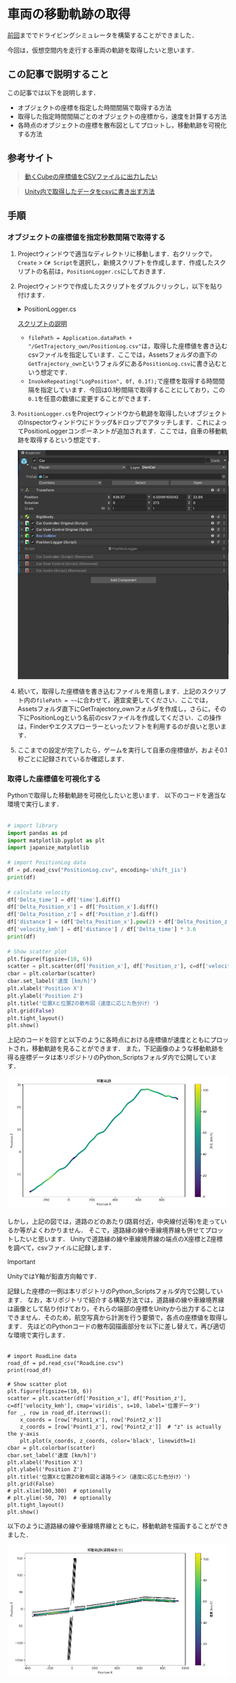 # 車両の移動軌跡の取得

[前回](./3_5.md)まででドライビングシミュレータを構築することができました．

今回は，仮想空間内を走行する車両の軌跡を取得したいと思います．

## この記事で説明すること
この記事では以下を説明します．
- オブジェクトの座標を指定した時間間隔で取得する方法
- 取得した指定時間間隔ごとのオブジェクトの座標から，速度を計算する方法
- 各時点のオブジェクトの座標を散布図としてプロットし，移動軌跡を可視化する方法

## 参考サイト

> [動くCubeの座標値をCSVファイルに出力したい](https://teratail.com/questions/219547)

> [Unity内で取得したデータをcsvに書き出す方法](https://qiita.com/TeRa_YUKI/items/16adb50fa3426afda6f5)

## 手順
### オブジェクトの座標値を指定秒数間隔で取得する
1. Projectウィンドウで適当なディレクトリに移動します．右クリックで，`Create` > `C# Script`を選択し，新規スクリプトを作成します．作成したスクリプトの名前は，`PositionLogger.cs`にしておきます．

2. Projectウィンドウで作成したスクリプトをダブルクリックし，以下を貼り付けます．
    <details>
    <summary>PositionLogger.cs</summary>

    ```cs
        using System;
        using System.IO;
        using UnityEngine;

        public class PositionLogger : MonoBehaviour
        {
            private string filePath;

            void Start()
            {
                filePath = Application.dataPath + "/GetTrajectory_own/PositionLog.csv";

                File.WriteAllText(filePath, "time,Position_x,Position_y,Position_z\n");

                InvokeRepeating("LogPosition", 0f, 0.1f);
            }

            void LogPosition()
            {
                Vector3 pos = transform.position;

                string logLine = string.Format(
                    "{0:F3},{1:F5},{2:F5},{3:F5}",
                    Time.time, pos.x, pos.y, pos.z
                );

                File.AppendAllText(filePath, logLine + "\n");
            }
        }

    ```
    </details>

    <INS>スクリプトの説明</INS>
    - `filePath = Application.dataPath + "/GetTrajectory_own/PositionLog.csv"`は，取得した座標値を書き込むcsvファイルを指定しています．ここでは，Assetsフォルダの直下の`GetTrajectory_own`というフォルダにある`PositionLog.csv`に書き込むという想定です．
    - `InvokeRepeating("LogPosition", 0f, 0.1f);`で座標を取得する時間間隔を指定しています．今回は0.1秒間隔で取得することにしており，この`0.1`を任意の数値に変更することができます．

3. `PositionLogger.cs`をProjectウィンドウから軌跡を取得したいオブジェクトのInspectorウィンドウにドラッグ&ドロップでアタッチします．これによってPositionLoggerコンポーネントが追加されます．ここでは，自車の移動軌跡を取得するという想定です．

    ![attach_LoggerScripts](./figures/4_1/4_1_1.png)

4. 続いて，取得した座標値を書き込むファイルを用意します．上記のスクリプト内の`filePath = ~~`に合わせて，適宜変更してください．ここでは，Assetsフォルダ直下にGetTrajectory_ownフォルダを作成し，さらに，その下にPositionLogという名前のcsvファイルを作成してください．この操作は，Finderやエクスプローラーといったソフトを利用するのが良いと思います．

5. ここまでの設定が完了したら，ゲームを実行して自車の座標値が，およそ0.1秒ごとに記録されているか確認します．
   
### 取得した座標値を可視化する
Pythonで取得した移動軌跡を可視化したいと思います．
以下のコードを適当な環境で実行します．

```python

# import library
import pandas as pd
import matplotlib.pyplot as plt
import japanize_matplotlib

# import PositionLog data
df = pd.read_csv("PositionLog.csv", encoding='shift_jis')
print(df)

# calculate velocity
df['Delta_time'] = df['time'].diff()
df['Delta_Position_x'] = df['Position_x'].diff()
df['Delta_Position_z'] = df['Position_z'].diff()
df['distance'] = (df['Delta_Position_x'].pow(2) + df['Delta_Position_z'].pow(2)).pow(0.5)
df['velocity_kmh'] = df['distance'] / df['Delta_time'] * 3.6
print(df)

# Show scatter plot
plt.figure(figsize=(10, 6))
scatter = plt.scatter(df['Position_x'], df['Position_z'], c=df['velocity_kmh'], cmap='viridis', s=10)
cbar = plt.colorbar(scatter)
cbar.set_label('速度 [km/h]')
plt.xlabel('Position X')
plt.ylabel('Position Z')
plt.title('位置Xと位置Zの散布図（速度に応じた色分け）')
plt.grid(False)
plt.tight_layout()
plt.show()

```
上記のコードを回すと以下のように各時点における座標値が速度とともにプロットされ，移動軌跡を見ることができます．
また，下記画像のような移動軌跡を得る座標データは本リポジトリのPython_Scriptsフォルダ内で公開しています．

![show trajectory](./figures/4_1/4_1_2.png)

しかし，上記の図では，道路のどのあたり(路肩付近，中央線付近等)を走っているか等がよくわかりません．
そこで，道路縁の線や車線境界線も併せてプロットしたいと思います．
Unityで道路縁の線や車線境界線の端点のX座標とZ座標を調べて，csvファイルに記録します．

> [!IMPORTANT]
> UnityではY軸が鉛直方向軸です．

記録した座標の一例は本リポジトリのPython_Scriptsフォルダ内で公開しています．
なお，本リポジトリで紹介する構築方法では，道路縁の線や車線境界線は画像として貼り付けており，それらの端部の座標をUnityから出力することはできません．そのため，航空写真から計測を行う要領で，各点の座標値を取得します．
先ほどのPythonコードの散布図描画部分を以下に差し替えて，再び適切な環境で実行します．
```Py

# import RoadLine data
road_df = pd.read_csv("RoadLine.csv")
print(road_df)

# Show scatter plot
plt.figure(figsize=(10, 6))
scatter = plt.scatter(df['Position_x'], df['Position_z'], c=df['velocity_kmh'], cmap='viridis', s=10, label='位置データ')
for _, row in road_df.iterrows():
    x_coords = [row['Point1_x'], row['Point2_x']]
    z_coords = [row['Point1_z'], row['Point2_z']]  # "z" is actually the y-axis
    plt.plot(x_coords, z_coords, color='black', linewidth=1)
cbar = plt.colorbar(scatter)
cbar.set_label('速度 [km/h]')
plt.xlabel('Position X')
plt.ylabel('Position Z')
plt.title('位置Xと位置Zの散布図と道路ライン（速度に応じた色分け）')
plt.grid(False)
# plt.xlim(100,300)  # optionally
# plt.ylim(-50, 70)  # optionally
plt.tight_layout()
plt.show()

```

以下のように道路縁の線や車線境界線とともに，移動軌跡を描画することができました．

![show trajectory with road line](./figures/4_1/4_1_3.png)